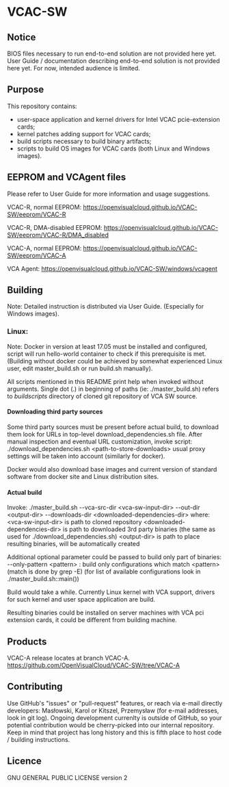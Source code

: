 # VCAC-SW

## Notice
BIOS files necessary to run end-to-end solution are not provided here yet.
User Guide / documentation describing end-to-end solution is not provided here yet.
For now, intended audience is limited. 

## Purpose
This repository contains:
* user-space application and kernel drivers for Intel VCAC pcie-extension cards;
* kernel patches adding support for VCAC cards;
* build scripts necessary to build binary artifacts;
* scripts to build OS images for VCAC cards (both Linux and Windows images).

## EEPROM and VCAgent files
Please refer to User Guide for more information and usage suggestions.

VCAC-R, normal EEPROM:
https://openvisualcloud.github.io/VCAC-SW/eeprom/VCAC-R

VCAC-R, DMA-disabled EEPROM:
https://openvisualcloud.github.io/VCAC-SW/eeprom/VCAC-R/DMA_disabled

VCAC-A, normal EEPROM:
https://openvisualcloud.github.io/VCAC-SW/eeprom/VCAC-A

VCA Agent:
https://openvisualcloud.github.io/VCAC-SW/windows/vcagent


## Building
Note: Detailed instruction is distributed via User Guide. (Especially for Windows images).

### Linux:
Note: Docker in version at least 17.05 must be installed and configured, script will
run hello-world container to check if this prerequisite is met.
(Building without docker could be achieved by somewhat experienced Linux user,
edit master_build.sh or run build.sh manually).

All scripts mentioned in this README print help when invoked without arguments.
Single dot (.) in beginning of paths (ie: ./master_build.sh) refers to
*buildscripts* directory of cloned git repository of VCA SW source.

#### Downloading third party sources
Some third party sources must be present before actual build, to download them
look for URLs in top-level download_dependencies.sh file.
After manual inspection and eventual URL customization, invoke script:
./download_dependencies.sh \<path-to-store-downloads\>
usual proxy settings will be taken into account (similarly for docker).

Docker would also download base images and current version of standard software
from docker site and Linux distribution sites.


#### Actual build
Invoke:
./master_build.sh --vca-src-dir \<vca-sw-input-dir\> --out-dir \<output-dir\> --downloads-dir \<downloaded-dependencies-dir\>
where:
\<vca-sw-input-dir\> is path to cloned repository
\<downloaded-dependencies-dir\> is path to downloaded 3rd party binaries
    (the same as used for ./download_dependencies.sh)
\<output-dir\> is path to place resulting binaries, will be automatically created

Additional optional parameter could be passed to build only part of binaries:
--only-pattern \<pattern\> : build only configurations which match \<pattern\>
(match is done by grep -E)
(for list of available configurations look in ./master_build.sh::main())

Build would take a while.
Currently Linux kernel with VCA support, drivers for such kernel and user space
application are build.

Resulting binaries could be installed on server machines with VCA pci extension
cards, it could be different from building machine.


## Products
VCAC-A release locates at branch VCAC-A.
https://github.com/OpenVisualCloud/VCAC-SW/tree/VCAC-A

## Contributing
Use GitHub's "issues" or "pull-request" features,
or reach via e-mail directly developers: Masłowski, Karol or Kitszel, Przemysław (for e-mail addresses, look in git log).
Ongoing development currenlty is outside of GitHub, so your potential contribution would be cherry-picked into our internal repository.
Keep in mind that project has long history and this is fifth place to host code / building instructions.

## Licence
GNU GENERAL PUBLIC LICENSE version 2
